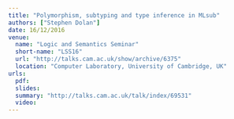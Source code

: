 ```yaml
---
title: "Polymorphism, subtyping and type inference in MLsub"
authors: ["Stephen Dolan"]
date: 16/12/2016
venue:
  name: "Logic and Semantics Seminar"
  short-name: "LSS16"
  url: "http://talks.cam.ac.uk/show/archive/6375"
  location: "Computer Laboratory, University of Cambridge, UK"
urls:
  pdf:
  slides:
  summary: "http://talks.cam.ac.uk/talk/index/69531"
  video:
---
```

